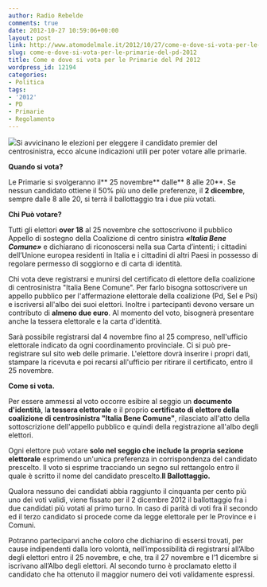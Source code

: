 ```yaml
---
author: Radio Rebelde
comments: true
date: 2012-10-27 10:59:06+00:00
layout: post
link: http://www.atomodelmale.it/2012/10/27/come-e-dove-si-vota-per-le-primarie-del-pd-2012/
slug: come-e-dove-si-vota-per-le-primarie-del-pd-2012
title: Come e dove si vota per le Primarie del Pd 2012
wordpress_id: 12194
categories:
- Politica
tags:
- '2012'
- PD
- Primarie
- Regolamento
---
```




![](http://www.atomodelmale.it/wp-content/uploads/2012/11/primarie-pd-2012-300x187.jpg)Si avvicinano le elezioni per eleggere il candidato premier del centrosinistra, ecco alcune indicazioni utili per poter votare alle primarie.

**Quando si vota?**

Le Primarie si svolgeranno il** 25 novembre** dalle** 8 alle 20**. Se nessun candidato ottiene il 50% più uno delle preferenze, il **2 dicembre**, sempre dalle 8 alle 20, si terrà il ballottaggio tra i due più votati.

**Chi Può votare?**

Tutti gli elettori **over 18** al 25 novembre che sottoscrivono il pubblico Appello di sostegno della Coalizione di centro sinistra **_«Italia Bene Comune»_** e dichiarano di riconoscersi nella sua Carta d’intenti; i cittadini dell’Unione europea residenti in Italia e i cittadini di altri Paesi in possesso di regolare permesso di soggiorno e di carta di identità.

Chi vota deve registrarsi e munirsi del certificato di elettore della coalizione di centrosinistra "Italia Bene Comune". Per farlo bisogna sottoscrivere un appello pubblico per l'affermazione elettorale della coalizione (Pd, Sel e Psi) e iscriversi all'albo dei suoi elettori. Inoltre i partecipanti devono versare un contributo di **almeno due euro**. Al momento del voto, bisognerà presentare anche la tessera elettorale e la carta d'identità.


Sarà possibile registrarsi dal 4 novembre fino al 25 compreso, nell'ufficio elettorale indicato da ogni coordinamento provinciale. Ci si può pre-registrare sul sito web delle primarie. L'elettore dovrà inserire i propri dati, stampare la ricevuta e poi recarsi all'ufficio per ritirare il certificato, entro il 25 novembre.

**Come si vota.**

Per essere ammessi al voto occorre esibire al seggio un **documento d'identità**, l**a tessera elettorale** e il proprio **certificato di elettore della coalizione di centrosinistra "Italia Bene Comune"**, rilasciato all'atto della sottoscrizione dell'appello pubblico e quindi della registrazione all'albo degli elettori.

Ogni elettore può votare **solo nel seggio che include la propria sezione elettorale** esprimendo un'unica preferenza in corrispondenza del candidato prescelto. Il voto si esprime tracciando un segno sul rettangolo entro il quale è scritto il nome del candidato prescelto.**Il Ballottaggio.**

Qualora nessuno dei candidati abbia raggiunto il cinquanta per cento più uno dei voti validi, viene fissato per il 2 dicembre 2012 il ballottaggio fra i due candidati più votati al primo turno. In caso di parità di voti fra il secondo ed il terzo candidato si procede come da legge elettorale per le Province e i Comuni.

Potranno parteciparvi anche coloro che dichiarino di essersi trovati, per cause indipendenti dalla loro volontà, nell’impossibilità di registrarsi all’Albo degli elettori entro il 25 novembre, e che, tra il 27 novembre e l’1 dicembre si iscrivano all’Albo degli elettori. Al secondo turno è proclamato eletto il candidato che ha ottenuto il maggior numero dei voti validamente espressi.
